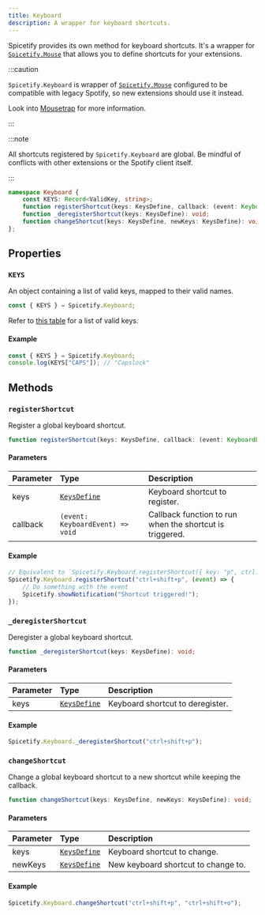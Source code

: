 ```yaml
---
title: Keyboard
description: A wrapper for keyboard shortcuts.
---
```


Spicetify provides its own method for keyboard shortcuts. It's a wrapper for [`Spicetify.Mouse`](/docs/development/api-wrapper/modules/#mousetrap) that allows you to define shortcuts for your extensions.

:::caution

`Spicetify.Keyboard` is wrapper of [`Spicetify.Mouse`](/docs/development/api-wrapper/modules/#mousetrap) configured to be compatible with legacy Spotify, so new extensions should use it instead.

Look into [Mousetrap](https://craig.is/killing/mice) for more information.

:::

:::note

All shortcuts registered by `Spicetify.Keyboard` are global. Be mindful of conflicts with other extensions or the Spotify client itself.

:::

```ts
namespace Keyboard {
    const KEYS: Record<ValidKey, string>;
    function registerShortcut(keys: KeysDefine, callback: (event: KeyboardEvent) => void): void;
    function _deregisterShortcut(keys: KeysDefine): void;
    function changeShortcut(keys: KeysDefine, newKeys: KeysDefine): void;
};
```

## Properties

### `KEYS`

An object containing a list of valid keys, mapped to their valid names.

```ts
const { KEYS } = Spicetify.Keyboard;
```

Refer to [this table](/docs/development/api-wrapper/types/keyboard/validkey) for a list of valid keys.

#### Example

```ts
const { KEYS } = Spicetify.Keyboard;
console.log(KEYS["CAPS"]); // "Capslock"
```

## Methods

### `registerShortcut`

Register a global keyboard shortcut.

```ts
function registerShortcut(keys: KeysDefine, callback: (event: KeyboardEvent) => void): void;
```

#### Parameters

| Parameter | Type | Description |
| :--- | :--- | :--- |
| keys | [`KeysDefine`](/docs/development/api-wrapper/types/keyboard/keysdefine) | Keyboard shortcut to register. |
| callback | `(event: KeyboardEvent) => void` | Callback function to run when the shortcut is triggered. |

#### Example

```ts
// Equivalent to `Spicetify.Keyboard.registerShortcut({ key: "p", ctrl: true, shift: true }, (event) => { ... })`
Spicetify.Keyboard.registerShortcut("ctrl+shift+p", (event) => {
    // Do something with the event
    Spicetify.showNotification("Shortcut triggered!");
});
```

### `_deregisterShortcut`

Deregister a global keyboard shortcut.

```ts
function _deregisterShortcut(keys: KeysDefine): void;
```

#### Parameters

| Parameter | Type | Description |
| :--- | :--- | :--- |
| keys | [`KeysDefine`](/docs/development/api-wrapper/types/keyboard/keysdefine) | Keyboard shortcut to deregister. |

#### Example

```ts
Spicetify.Keyboard._deregisterShortcut("ctrl+shift+p");
```

### `changeShortcut`

Change a global keyboard shortcut to a new shortcut while keeping the callback.

```ts
function changeShortcut(keys: KeysDefine, newKeys: KeysDefine): void;
```

#### Parameters

| Parameter | Type | Description |
| :--- | :--- | :--- |
| keys | [`KeysDefine`](/docs/development/api-wrapper/types/keyboard/keysdefine) | Keyboard shortcut to change. |
| newKeys | [`KeysDefine`](/docs/development/api-wrapper/types/keyboard/keysdefine) | New keyboard shortcut to change to. |

#### Example

```ts
Spicetify.Keyboard.changeShortcut("ctrl+shift+p", "ctrl+shift+o");
```